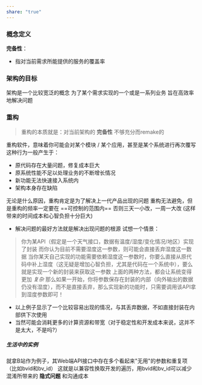 ```yaml
---
share: "true"
---
```


### 概念定义
**完备性**：
 - 指对当前需求所能提供的服务的覆盖率

### 架构的目标
架构是一个比较宽泛的概念
为了某个需求实现的一个或是一系列业务
旨在高效率地解决问题

### 重构
> 重构的本质就是：对当前架构的 **完备性** 不够充分而remake的

重构软件，意味着你可能会对某个模块 / 某个应用，甚至是某个系统进行再次覆写
这种行为一般产生于：
 - 原代码存在大量问题，修复成本巨大
 - 原系统性能不足以处理业务的不断增长情况
 - 新功能无法快速接入系统内
 - 架构本身存在缺陷

无论是什么原因，重构肯定是为了解决上一代产品出现的问题
重构无法避免，但是重构的频率一定要在 ==可控制的范围内==
否则三天一小改，一周一大改 (这样带来的时间成本和心智负担十分巨大)

- 解决问题的最好方法就是解决出现问题的根源
试想一个情景：
> 你为某API（假定是一个天气接口，数据有温度/湿度/变化情况/地区）实现了封装
> 而你认为目前不需要湿度这一参数，则可能会直接丢弃湿度这一数据
> 当你某天自己实现的功能需要依赖湿度这一参数时，你要么直接从原代码中补上湿度（这无疑是增加心智负担，尤其是代码在一个系统中），要么就是实现一个新的封装来获取这一参数
> 上面的两种方法，都会让系统变得更加 *复杂*
> 那么如果一开始，你将参数保存在封装的内部（向外输出的数据仍没有湿度），而不是直接丢弃，那么实现新的功能时，只需要调用该API拿到湿度参数即可！

 - 以上例子显示了一个比较容易出现的情况，与其丢弃数据，不如直接封装在内部供下次使用
 - 当然可能会消耗更多的计算资源和带宽（对于稳定性和开发成本来说，这并不是太大，不是吗?）


##### 生活中的实例
就拿B站作为例子，其Web端API接口中存在多个看起来"无用"的参数和重复项（比如bvid和bv_id）
这就是以兼容性换取开发的遍历，用bvid和bv_id可以减少混淆所带来的 **隐式问题** 和沟通成本


